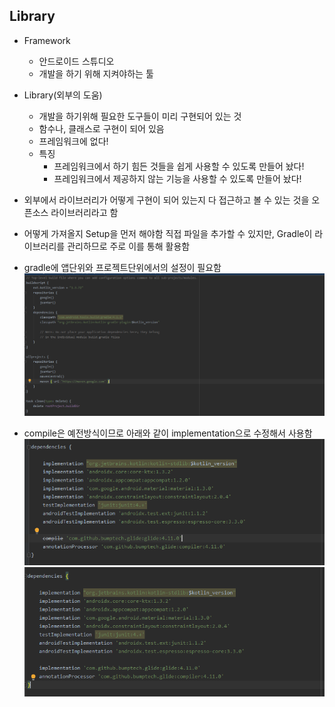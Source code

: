 ## Library
- Framework
	- 안드로이드 스튜디오
	- 개발을 하기 위해 지켜야하는 툴
- Library(외부의 도움)
	- 개발을 하기위해 필요한 도구들이 미리 구현되어 있는 것
	- 함수나, 클래스로 구현이 되어 있음
	- 프레임워크에 없다!
	- 특징
		- 프레임워크에서 하기 힘든 것들을 쉽게 사용할 수 있도록 만들어 놨다!
		- 프레임워크에서 제공하지 않는 기능을 사용할 수 있도록 만들어 놨다!
- 외부에서 라이브러리가 어떻게 구현이 되어 있는지 다 접근하고 볼 수 있는 것을 오픈소스 라이브러리라고 함
- 어떻게 가져올지 Setup을 먼저 해야함 직접 파일을 추가할 수 있지만, Gradle이 라이브러리를 관리하므로 주로 이를 통해 활용함
- gradle에 앱단위와 프로젝트단위에서의 설정이 필요함
![one](./img/Android/android/Library/one.png)

- compile은 예전방식이므로 아래와 같이 implementation으로 수정해서 사용함
![two](./img/Android/android/Library/two.png)
![three](./img/Android/android/Library/three.png)
